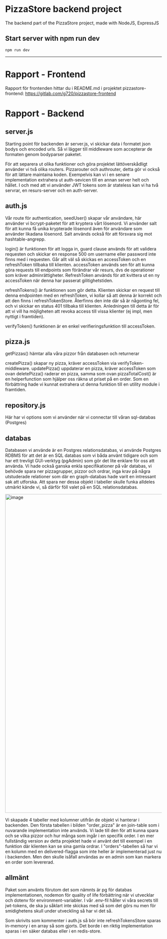 # PizzaStore backend project

The backend part of the PizzaStore project, made with NodeJS, ExpressJS

## Start server with npm run dev

`npm run dev`

---

# Rapport - Frontend
Rapport för frontenden hittar du i README.md i projektet pizzastore-frontend: https://gitlab.com/g720/pizzastore-frontend

# Rapport - Backend

## server.js

Starting point för backenden är server.js, vi skickar data i formatet json bodys och encoded urls. Så vi lägger till middleware som accepterar de formaten genom bodyparser paketet.

För att separera ut olika funktioner och göra projektet lättöverskådligt använder vi två olika routers. Pizzarouter och authrouter, detta gör vi också för att lättare maintaina koden. Exempelvis kan vi i en senare implementation extrahera ut auth-sevicen till en annan server helt och hållet. I och med att vi använder JWT tokens som är stateless kan vi ha två servrar, en resurs-server och en auth-server.

## auth.js

Vår route för authentication, seedUser() skapar vår användare, här använder vi bcrypt-paketet för att kryptera vårt lösenord. Vi använder salt för att kunna få unika krypterade lösenord även för användare som använder likadana lösenord. Salt används också för att försvara sig mot hashtable-angrepp.

login() är funktionen för att logga in, guard clause används för att validera requesten och skickar en response 500 om username eller password inte finns med i requesten. Går allt väl så skickas en accessToken och en refreshToken tillbaka till klienten. accessToken används sen för att kunna göra requests till endpoints som förändrar vår resurs, dvs de operationer som kräver adminrättigheter. RefreshToken används för att kvittera ut en ny accessToken när denna har passerat gilitighetstiden.

refreshTokens() är funktionen som gör detta. Klienten skickar en request till denna endpointen med en refreshToken, vi kollar så att denna är korrekt och att den finns i refreshTokenStore. Återfinns den inte där så är någonting fel, och vi skickar en status 401 tillbaka till klienten. Anledningen till detta är för att vi vill ha möjligheten att revoka access till vissa klienter (ej impl, men nyttigt i framtiden).

verifyToken() funktionen är en enkel verifieringsfunktion till accessToken.

## pizza.js

getPizzas() hämtar alla våra pizzor från databasen och returnerar

createPizza() skapar ny pizza, kräver accessToken via verifyToken-middleware.
updatePizza() uppdaterar en pizza, kräver accessToken som ovan
deletePizza() raderar en pizza, samma som ovan
pizzaTotalCost() är en helperfunction som hjälper oss räkna ut priset på en order. Som en förbättring hade vi kunnat extrahera ut denna funktion till en utility module i framtiden.

## repository.js

Här har vi options som vi använder när vi connectar till våran sql-databas (Postgres)

## databas

Databasen vi använde är en Postgres relationsdatabas, vi använde Postgres RDBMS för att det är en SQL databas
som vi båda använt tidigare och som har ett trevligt GUI-verktyg (pgAdmin) som gör det lite enklare för oss att använda. Vi hade också ganska enkla specifikationer på vår databas, vi behövde spara ner pizzagrupper, pizzor och ordrar, inga krav på några utstuderade relationer som där en graph-databas hade varit en intressant sak att utforska. Att spara ner dessa objekt i tabeller skulle funka alldeles utmärkt kände vi, så därför föll valet på en SQL relationsdatabas.

<img width="1026" alt="image" src="https://user-images.githubusercontent.com/83879466/194750253-d70a0ecf-925a-4748-8ce0-ab798188f0e8.png">

Vi skapade 4 tabeller med kolumner utifrån de objekt vi hanterar i backenden. Den första tabellen i bilden "order_pizza" är en join-table som i nuvarande implementation inte används. Vi lade till den för att kunna spara och se vilka pizzor och hur många som ingår i en specifik order. I en mer fullständig version av detta projektet hade vi använt det till exempel i en funktion där klienten kan se sina gamla ordrar. I "orders"-tabellen så har vi en kolumn med en delivered-flagga som inte heller är implementerad just nu i backenden. Men den skulle isåfall användas av en admin som kan markera en order som levererad.


## allmänt

Paket som använts förutom det som nämnts är pg för databas implementationen, nodemon för quality of life förbättring när vi utvecklar och dotenv för environment-variabler. I vår .env-fil håller vi våra secrets till jwt-tokens, de ska ju såklart inte skickas med så som det görs nu men för smidighetens skull under utveckling så har vi det så.

Som skrivits som kommenter i auth.js så bör inte refreshTokensStore sparas in-memory i en array så som gjorts. Det borde i en riktig implementation sparas i en säker databas eller i en redis-store.
